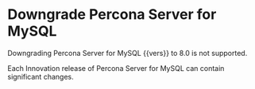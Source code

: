 # Downgrade Percona Server for MySQL

Downgrading Percona Server for MySQL {{vers}} to 8.0 is not supported.

Each Innovation release of Percona Server for MySQL can contain significant changes.